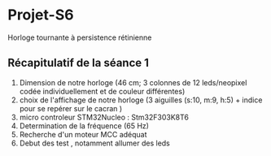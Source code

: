 # Projet-S6

Horloge tournante à persistence rétinienne

## Récapitulatif de la séance 1
1. Dimension de notre horloge (46 cm; 3 colonnes de 12 leds/neopixel codée individuellement et de couleur différentes)
2. choix de l'affichage de notre horloge (3 aiguilles (s:10, m:9, h:5) + indice pour se repérer sur le cacran )
3. micro controleur STM32Nucleo : Stm32F303K8T6
4. Determination de la fréquence (65 Hz)
5. Recherche d'un moteur MCC adéquat
6. Debut des test , notamment allumer des leds
